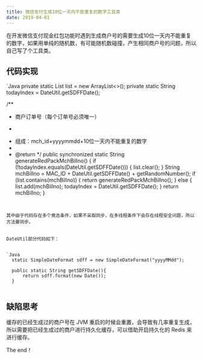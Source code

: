 ```yaml
---
title: 微信支付生成10位一天内不能重复的数字工具类
date: 2019-04-01
---
```


在开发微信支付现金红包功能时遇到生成商户号的需要生成10位一天内不能重复的数字，如果用单纯的随机数，有可能随机数碰撞，产生相同商户号的问题，所以自己写了个工具类。


<!-- more -->


## 代码实现


`Java
  private static List<String> list = new ArrayList<>();
  private static String todayIndex = DateUtil.getSDFFDate();
  
  /**
   * 商户订单号（每个订单号必须唯一）
   * <p>
   * 组成：mch_id+yyyymmdd+10位一天内不能重复的数字
   *
   * @return
   */
  public synchronized static String generateRedPackMchBillno() {
      if (!todayIndex.equals(DateUtil.getSDFFDate())) {
          list.clear();
      }
      String mchBillno = MAC_ID + DateUtil.getSDFFDate() + getRandomNumber();
      if (list.contains(mchBillno)) {
          return generateRedPackMchBillno();
      } else {
          list.add(mchBillno);
          todayIndex = DateUtil.getSDFFDate();
      }
      return mchBillno;
  }
```


其中由于代码存在多个竟态条件，如果不采取同步，在多线程条件下会存在线程安全问题，所以方法要同步。


DateUtil部分代码如下：


`Java
  static SimpleDateFormat sdff = new SimpleDateFormat("yyyyMMdd");
  
  public static String getSDFFDate(){
      return sdff.format(new Date());
  }
  
```


## 缺陷思考


缓存的已经生成过的商户号在 JVM 重启的时候会重置，会导致有几率重复生成，所以需要把已经生成过的商户进行持久化缓存，可以借助开启持久化的 Redis 来进行缓存。



The end！
